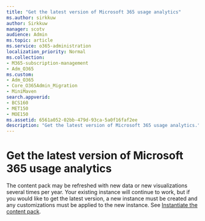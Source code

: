 ```yaml
---
title: "Get the latest version of Microsoft 365 usage analytics"
ms.author: sirkkuw
author: Sirkkuw
manager: scotv
audience: Admin
ms.topic: article
ms.service: o365-administration
localization_priority: Normal
ms.collection: 
- M365-subscription-management 
- Adm_O365
ms.custom:
- Adm_O365
- Core_O365Admin_Migration
- MiniMaven
search.appverid:
- BCS160
- MET150
- MOE150
ms.assetid: 6561a052-02bb-479d-93ca-5a0f16faf2ee
description: "Get the latest version of Microsoft 365 usage analytics."
---
```


# Get the latest version of Microsoft 365 usage analytics

The content pack may be refreshed with new data or new visualizations several times per year. Your existing instance will continue to work, but if you would like to get the latest version, a new instance must be created and any customizations must be applied to the new instance. See [Instantiate the content pack](enable-usage-analytics.md#instantiate-the-content-pack). 
  

